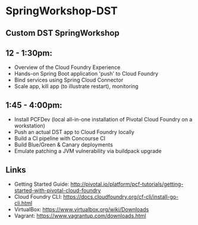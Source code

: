 # SpringWorkshop-DST
## Custom DST SpringWorkshop

## 12 - 1:30pm:
- Overview of the Cloud Foundry Experience
- Hands-on Spring Boot application 'push' to Cloud Foundry
- Bind services using Spring Cloud Connector
- Scale app, kill app (to illustrate restart), monitoring

## 1:45 - 4:00pm:
- Install PCFDev (local all-in-one installation of Pivotal Cloud Foundry on a workstation)
- Push an actual DST app to Cloud Foundry locally
- Build a CI pipeline with Concourse CI
- Build Blue/Green & Canary deployments
- Emulate patching a JVM vulnerability via buildpack upgrade

## Links
- Getting Started Guide: http://pivotal.io/platform/pcf-tutorials/getting-started-with-pivotal-cloud-foundry 
- Cloud Foundry CLI: https://docs.cloudfoundry.org/cf-cli/install-go-cli.html
- VirtualBox: https://www.virtualbox.org/wiki/Downloads
- Vagrant: https://www.vagrantup.com/downloads.html
